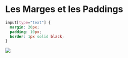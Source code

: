 <div w-full h-full>
    <div>
        <h1 w-100 pb-4 text-gradient-css font-mono text-2xl >Les Marges et les Paddings</h1>
    </div>
    <div>
        <ListCustom
            listStyle="text-gradient-css"
            title="Différence entre Marge et Padding"
            :list="[
                `Marge: Espace à l'extérieur de l'élément`,
                `Padding: Espace à l'intérieur de l'élément`
            ]"
        />
    </div>
    <div px-8>

```css
input[type="text"] {
  margin: 20px;
  padding: 10px;
  border: 1px solid black;
}
```
</div>
<div px-8 py-2 w-full>
    <img src="/m-p.jpg" w-60>
</div>
</div>


